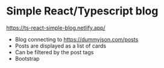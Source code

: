 # Simple React/Typescript blog

https://ts-react-simple-blog.netlify.app/ 

- Blog connecting to https://dummyjson.com/posts
- Posts are displayed as a list of cards 
- Can be filtered by the post tags
- Bootstrap

